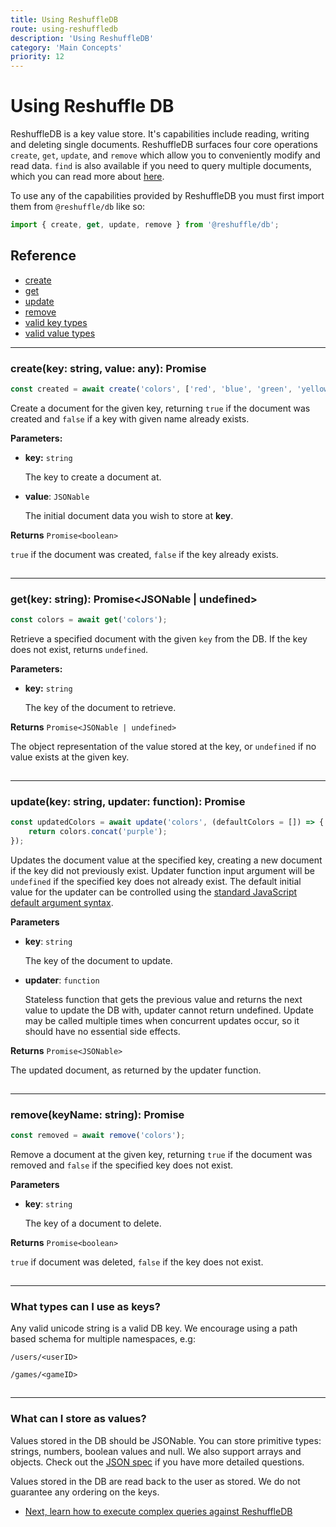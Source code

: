 ```yaml
---
title: Using ReshuffleDB
route: using-reshuffledb
description: 'Using ReshuffleDB'
category: 'Main Concepts'
priority: 12
---
```


# Using Reshuffle DB

ReshuffleDB is a key value store. It's capabilities include reading, writing and deleting single documents. ReshuffleDB surfaces four core operations `create`, `get`, `update`, and `remove` which allow you to conveniently modify and read data. `find` is also available if you need to query multiple documents, which you can read more about [here](https://dev.reshuffle.app/reshuffledb-queries).

To use any of the capabilities provided by ReshuffleDB you must first import them from `@reshuffle/db` like so:

```js
import { create, get, update, remove } from '@reshuffle/db';
```

## Reference

- [create](#createkey-string-value-any-promise)
- [get](#getkey-string-promisejsonable--undefined)
- [update](#updatekey-string-updater-function-promise)
- [remove](#removekeyname-string-promise)
- [valid key types](#what-types-can-i-use-as-keys)
- [valid value types](#what-can-i-store-as-values)

---

### create(key: string, value: any): Promise<boolean>

```js
const created = await create('colors', ['red', 'blue', 'green', 'yellow']);
```

Create a document for the given key, returning `true` if the document was created and `false` if a key with given name already exists.

**Parameters:**

- **key:** `string`

    The key to create a document at.

- **value**: `JSONable`

    The initial document data you wish to store at **key**.

**Returns** `Promise<boolean>`

`true` if the document was created, `false` if the key already exists.

<hr style="height:1px; visibility:hidden;" />

---

### get(key: string): Promise<JSONable | undefined>

```js
const colors = await get('colors');
```

Retrieve a specified document with the given `key` from the DB. If the key does not exist, returns `undefined`.

**Parameters:**

- **key:** `string`

    The key of the document to retrieve.

**Returns** `Promise<JSONable | undefined>`

The object representation of the value stored at the key, or `undefined` if no value exists at the given key.

<hr style="height:1px; visibility:hidden;" />

---

### update(key: string, updater: function): Promise<JSONable>

```js
const updatedColors = await update('colors', (defaultColors = []) => {
	return colors.concat('purple');
});
```

Updates the document value at the specified key, creating a new document if the key did not previously exist. Updater function input argument will be `undefined` if the specified key does not already exist. The default initial value for the updater can be controlled using the [standard JavaScript default argument syntax](https://developer.mozilla.org/en-US/docs/Web/JavaScript/Reference/Functions/Default_parameters).

**Parameters**

- **key**: `string`

    The key of the document to update.

- **updater**: `function`

    Stateless function that gets the previous value and returns the next value to update the DB with, updater cannot return undefined. Update may be called multiple times when concurrent updates occur, so it should have no essential side effects.

**Returns** `Promise<JSONable>`

The updated document, as returned by the updater function.

<hr style="height:1px; visibility:hidden;" />

---

### remove(keyName: string): Promise<boolean>

```js
const removed = await remove('colors');
```

Remove a document at the given key, returning `true` if the document was removed and `false` if the specified key does not exist.

**Parameters**

- **key**: `string`

    The key of a document to delete.

**Returns** `Promise<boolean>`

`true` if document was deleted, `false` if the key does not exist.

<hr style="height:1px; visibility:hidden;" />

---

### **What types can I use as keys?**

Any valid unicode string is a valid DB key. We encourage using a path based schema for multiple namespaces, e.g:

    /users/<userID>

    /games/<gameID>

<hr style="height:1px; visibility:hidden;" />

---

### **What can I store as values?**

Values stored in the DB should be JSONable. You can store primitive types: strings, numbers, boolean values and null. We also support arrays and objects. Check out the [JSON spec](https://www.json.org/) if you have more detailed questions.

Values stored in the DB are read back to the user as stored. We do not guarantee any ordering on the keys.

- [Next, learn how to execute complex queries against ReshuffleDB](https://dev.reshuffle.app/reshuffledb-queries)
